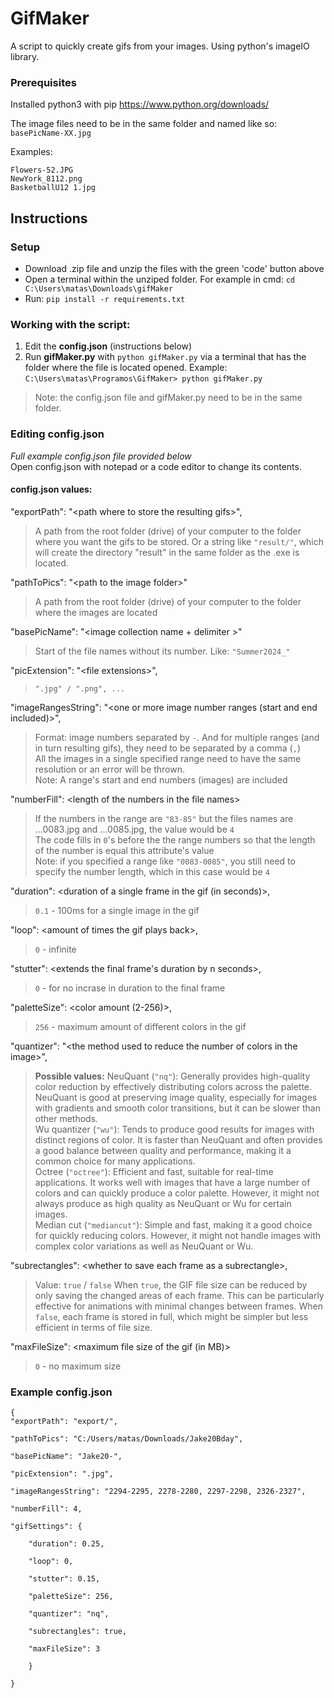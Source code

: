 # GifMaker
A script to quickly create gifs from your images.
Using python's imageIO library.
### Prerequisites
Installed python3 with pip
https://www.python.org/downloads/

The image files need to be in the same folder and named like so:
`basePicName-XX.jpg`

Examples:
```
Flowers-52.JPG
NewYork_8112.png
BasketballU12 1.jpg
```
## Instructions
### Setup

- Download .zip file and unzip the files with the green 'code' button
   above
- Open a terminal within the unziped folder. For example in cmd: `cd C:\Users\matas\Downloads\gifMaker`
- Run: `pip install -r requirements.txt`

### Working with the script: 

 1. Edit the **config.json** (instructions below)
 2. Run **gifMaker.py** with `python gifMaker.py` via a terminal that
    has the folder where the file is located opened. Example:
    `C:\Users\matas\Programos\GifMaker> python gifMaker.py`

>Note: the config.json file and gifMaker.py need to be in the same folder.

### Editing config.json
*Full example config.json file provided below*\
Open config.json with notepad or a code editor to change its contents.
#### config.json values:
"exportPath": "\<path where to store the resulting gifs>",
>A path from the root folder (drive) of your computer to the folder where you want the gifs to be stored.
>Or a string like `"result/"`, which will create the directory "result" in the same folder as the .exe is located.

"pathToPics": "\<path to the image folder>"
>A path from the root folder (drive) of your computer to the folder where the images are located

"basePicName": "\<image collection name + delimiter >"
>Start of the file names without its number. Like: `"Summer2024_"`

"picExtension": "\<file extensions>",
>`".jpg" / ".png", ...`

"imageRangesString": "\<one or more image number ranges (start and end included)>",
>Format: image numbers separated by `-`. And for multiple ranges (and in turn resulting gifs), they need to be separated by a comma (`,`)\
>All the images in a single specified range need to have the same resolution or an error will be thrown.\
>Note: A range's start and end numbers (images) are included

"numberFill": \<length of the numbers in the file names>
>If the numbers in the range are `"83-85"` but the files names are ...0083.jpg and ...0085.jpg, the value would be `4`\
>The code fills in `0`'s before the the range numbers so that the length of the number is equal this attribute's value\
>Note: if you specified a range like `"0083-0085"`, you still need to specify the number length, which in this case would be `4`

"duration": \<duration of a single frame in the gif (in seconds)>,
> `0.1` - 100ms for a single image in the gif 

"loop": \<amount of times the gif plays back>,

> `0` - infinite 

"stutter": \<extends the final frame's duration by n seconds>,
> `0` - for no incrase in duration to the final frame

"paletteSize": \<color amount (2-256)>,
>`256` - maximum amount of different colors in the gif

"quantizer": "\<the method used to reduce the number of colors in the image>",
>**Possible values:**
>NeuQuant (`"nq"`):
Generally provides high-quality color reduction by effectively distributing colors across the palette. NeuQuant is good at preserving image quality, especially for images with gradients and smooth color transitions, but it can be slower than other methods.
\
Wu quantizer (`"wu"`):
Tends to produce good results for images with distinct regions of color. It is faster than NeuQuant and often provides a good balance between quality and performance, making it a common choice for many applications.
\
Octree (`"octree"`):
Efficient and fast, suitable for real-time applications. It works well with images that have a large number of colors and can quickly produce a color palette. However, it might not always produce as high quality as NeuQuant or Wu for certain images.
\
Median cut (`"mediancut"`):
Simple and fast, making it a good choice for quickly reducing colors. However, it might not handle images with complex color variations as well as NeuQuant or Wu.

"subrectangles": \<whether to save each frame as a subrectangle>,
> Value: `true` / `false`
When `true`, the GIF file size can be reduced by only saving the changed areas of each frame. This can be particularly effective for animations with minimal changes between frames. When `false`, each frame is stored in full, which might be simpler but less efficient in terms of file size.

"maxFileSize": \<maximum file size of the gif (in MB)>
>`0` - no maximum size

### Example config.json

```
{
"exportPath": "export/",

"pathToPics": "C:/Users/matas/Downloads/Jake20Bday",

"basePicName": "Jake20-",

"picExtension": ".jpg",

"imageRangesString": "2294-2295, 2278-2280, 2297-2298, 2326-2327",

"numberFill": 4,

"gifSettings": {

	"duration": 0.25,

	"loop": 0,

	"stutter": 0.15,

	"paletteSize": 256,

	"quantizer": "nq",

	"subrectangles": true,

	"maxFileSize": 3

	}

}
```
